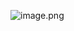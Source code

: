 ![image.png](https://prod-files-secure.s3.us-west-2.amazonaws.com/87b7c566-7f46-4765-886d-7c0517957055/95bf5ab2-5138-4051-be9d-32b8595d1788/image.png)
